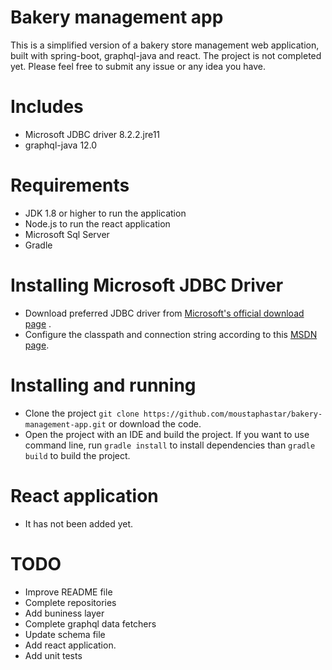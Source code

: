 # Bakery management app

This is a simplified version of a bakery store management web application, built with spring-boot, graphql-java and
react. The project is not completed yet. Please feel free to submit any issue or any idea you have.

# Includes

- Microsoft JDBC driver 8.2.2.jre11
- graphql-java 12.0

# Requirements

- JDK 1.8 or higher to run the application
- Node.js to run the react application
- Microsoft Sql Server
- Gradle

# Installing Microsoft JDBC Driver

- Download preferred JDBC driver
  from [Microsoft's official download page](https://docs.microsoft.com/en-us/sql/connect/jdbc/download-microsoft-jdbc-driver-for-sql-server?view=sql-server-ver15)
  .
- Configure the classpath and connection string according to
  this [MSDN page](https://docs.microsoft.com/en-us/sql/connect/jdbc/building-the-connection-url?view=sql-server-ver15).

# Installing and running

- Clone the project `git clone https://github.com/moustaphastar/bakery-management-app.git` or download the code.
- Open the project with an IDE and build the project. If you want to use command line, run `gradle install` to install
  dependencies than `gradle build` to build the project.

# React application

- It has not been added yet.

# TODO

- Improve README file
- Complete repositories
- Add buniness layer
- Complete graphql data fetchers
- Update schema file
- Add react application.
- Add unit tests